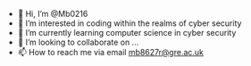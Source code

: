 - 👋 Hi, I’m @Mb0216
- 👀 I’m interested in coding within the realms of cyber security 
- 🌱 I’m currently learning computer science in cyber security 
- 💞️ I’m looking to collaborate on ...
- 📫 How to reach me via email mb8627r@gre.ac.uk

<!---
Mb0216/Mb0216 is a ✨ special ✨ repository because its `README.md` (this file) appears on your GitHub profile.
You can click the Preview link to take a look at your changes.
--->
